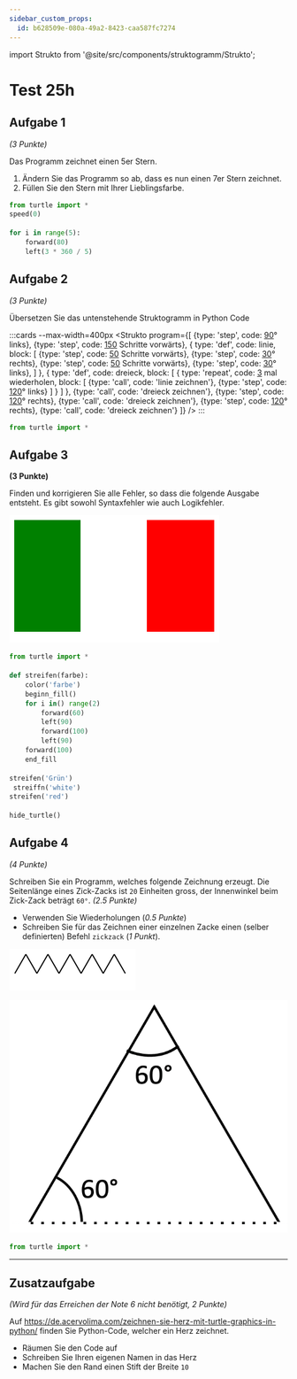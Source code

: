```yaml
---
sidebar_custom_props:
  id: b628509e-080a-49a2-8423-caa587fc7274
---
```

import Strukto from '@site/src/components/struktogramm/Strukto';

# Test 25h

<Solution webKey="9b210a53-d07e-4847-a355-65dd210192e6" title="Testfragen" open>

## Aufgabe 1
*(3 Punkte)*

Das Programm zeichnet einen 5er Stern.
1. Ändern Sie das Programm so ab, dass es nun einen 7er Stern zeichnet.
2. Füllen Sie den Stern mit Ihrer Lieblingsfarbe.

```py live_py title=aufgabe1.py id=91bd2392-e7fc-40b4-945f-fce6e24e4daf versioned readonly
from turtle import *
speed(0)

for i in range(5):
    forward(80)
    left(3 * 360 / 5)
```


## Aufgabe 2
*(3 Punkte)*

Übersetzen Sie das untenstehende Struktogramm in Python Code

:::cards --max-width=400px
<Strukto program={[
    {type: 'step', code: <span><u>90</u>° links</span>},
    {type: 'step', code: <span><u>150</u> Schritte vorwärts</span>},
    {
        type: 'def', 
        code: <span>linie</span>,
        block: [
            {type: 'step', code: <span><u>50</u> Schritte vorwärts</span>},
            {type: 'step', code: <span><u>30</u>° rechts</span>},
            {type: 'step', code: <span><u>50</u> Schritte vorwärts</span>},
            {type: 'step', code: <span><u>30</u>° links</span>},
        ]
    },
    {
        type: 'def', 
        code: <span>dreieck</span>,
        block: [
            {
                type: 'repeat', 
                code: <span><u>3</u> mal wiederholen</span>,
                block: [
                    {type: 'call', code: 'linie zeichnen'},
                    {type: 'step', code: <span><u>120</u>° links</span>}
                ]
            }
        ]
    },
    {type: 'call', code: 'dreieck zeichnen'},
    {type: 'step', code: <span><u>120</u>° rechts</span>},
    {type: 'call', code: 'dreieck zeichnen'},
    {type: 'step', code: <span><u>120</u>° rechts</span>},
    {type: 'call', code: 'dreieck zeichnen'}
]} />
:::

```py live_py title=aufgabe2.py versioned id=4b72a23e-4835-42da-bc65-4142b8aa59fa readonly
from turtle import * 
```

## Aufgabe 3
**(3 Punkte)**

Finden und korrigieren Sie alle Fehler, so dass die folgende Ausgabe entsteht. Es gibt sowohl Syntaxfehler wie auch Logikfehler.

![](images/italy.svg)

```py live_py title=aufgabe3.py id=ed0a9530-ec45-49be-9c50-eb612e4ee8f3 versioned readonly
from turtle import *

def streifen(farbe):
    color('farbe')
    beginn_fill()
    for i in() range(2)
        forward(60)
        left(90)
        forward(100)
        left(90)
    forward(100)
    end_fill

streifen('Grün')
 streiffn('white')
streifen('red')

hide_turtle()
```
## Aufgabe 4
*(4 Punkte)*

Schreiben Sie ein Programm, welches folgende Zeichnung erzeugt. Die Seitenlänge eines Zick-Zacks ist `20` Einheiten gross, der Innenwinkel beim Zick-Zack beträgt `60°`. *(2.5 Punkte)*
- Verwenden Sie Wiederholungen (*0.5 Punkte*)
- Schreiben Sie für das Zeichnen einer einzelnen Zacke einen (selber definierten) Befehl `zickzack` (*1 Punkt*).

![resultat Aufgabe 4 --width=200px](images/zickzack.svg)

![Ein zickzack --width=200px](images/triangle.png)

```py live_py title=aufgabe4.py versioned id=c6d2731d-bbd8-42cc-971a-bc8ee6303f21 readonly
from turtle import *
```

---

## Zusatzaufgabe
*(Wird für das Erreichen der Note 6 nicht benötigt, 2 Punkte)*

Auf https://de.acervolima.com/zeichnen-sie-herz-mit-turtle-graphics-in-python/ finden Sie Python-Code, welcher ein Herz zeichnet.

- Räumen Sie den Code auf
- Schreiben Sie Ihren eigenen Namen in das Herz
- Machen Sie den Rand einen Stift der Breite `10` 

```py live_py title=zusatzaufgabe.py id=400ec5b0-ac1b-47b9-96c0-0f37ad8c7731 versioned readonly

```

</Solution>
